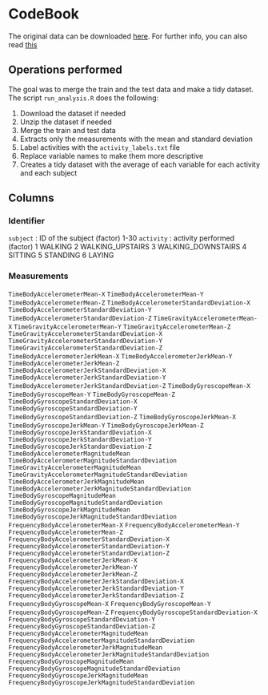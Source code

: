 # CodeBook

The original data can be downloaded [here](https://d396qusza40orc.cloudfront.net/getdata%2Fprojectfiles%2FUCI%20HAR%20Dataset.zip). For further info, you can also read [this](http://archive.ics.uci.edu/ml/datasets/Human+Activity+Recognition+Using+Smartphones)

## Operations performed

The goal was to merge the train and the test data and make a tidy dataset.
The script `run_analysis.R` does the following:
1. Download the dataset if needed
2. Unzip the dataset if needed
3. Merge the train and test data
4. Extracts only the measurements with the mean and standard deviation
5. Label activities with the `activity_labels.txt` file
6. Replace variable names to make them more descriptive
7. Creates a tidy dataset with the average of each variable for each activity and each subject

## Columns

### Identifier
`subject` : ID of the subject (factor) 
1-30
`activity` : activity performed (factor)
1 WALKING
2 WALKING_UPSTAIRS
3 WALKING_DOWNSTAIRS
4 SITTING
5 STANDING
6 LAYING

### Measurements
`TimeBodyAccelerometerMean-X`
`TimeBodyAccelerometerMean-Y`
`TimeBodyAccelerometerMean-Z`
`TimeBodyAccelerometerStandardDeviation-X`
`TimeBodyAccelerometerStandardDeviation-Y`
`TimeBodyAccelerometerStandardDeviation-Z`
`TimeGravityAccelerometerMean-X`
`TimeGravityAccelerometerMean-Y`
`TimeGravityAccelerometerMean-Z`
`TimeGravityAccelerometerStandardDeviation-X`
`TimeGravityAccelerometerStandardDeviation-Y`
`TimeGravityAccelerometerStandardDeviation-Z`
`TimeBodyAccelerometerJerkMean-X`
`TimeBodyAccelerometerJerkMean-Y`
`TimeBodyAccelerometerJerkMean-Z`
`TimeBodyAccelerometerJerkStandardDeviation-X`
`TimeBodyAccelerometerJerkStandardDeviation-Y`
`TimeBodyAccelerometerJerkStandardDeviation-Z`
`TimeBodyGyroscopeMean-X`
`TimeBodyGyroscopeMean-Y`
`TimeBodyGyroscopeMean-Z`
`TimeBodyGyroscopeStandardDeviation-X`
`TimeBodyGyroscopeStandardDeviation-Y`
`TimeBodyGyroscopeStandardDeviation-Z`
`TimeBodyGyroscopeJerkMean-X`
`TimeBodyGyroscopeJerkMean-Y`
`TimeBodyGyroscopeJerkMean-Z`
`TimeBodyGyroscopeJerkStandardDeviation-X`
`TimeBodyGyroscopeJerkStandardDeviation-Y`
`TimeBodyGyroscopeJerkStandardDeviation-Z`
`TimeBodyAccelerometerMagnitudeMean`
`TimeBodyAccelerometerMagnitudeStandardDeviation`
`TimeGravityAccelerometerMagnitudeMean`
`TimeGravityAccelerometerMagnitudeStandardDeviation`
`TimeBodyAccelerometerJerkMagnitudeMean`
`TimeBodyAccelerometerJerkMagnitudeStandardDeviation`
`TimeBodyGyroscopeMagnitudeMean`
`TimeBodyGyroscopeMagnitudeStandardDeviation`
`TimeBodyGyroscopeJerkMagnitudeMean`
`TimeBodyGyroscopeJerkMagnitudeStandardDeviation`
`FrequencyBodyAccelerometerMean-X`
`FrequencyBodyAccelerometerMean-Y`
`FrequencyBodyAccelerometerMean-Z`
`FrequencyBodyAccelerometerStandardDeviation-X`
`FrequencyBodyAccelerometerStandardDeviation-Y`
`FrequencyBodyAccelerometerStandardDeviation-Z`
`FrequencyBodyAccelerometerJerkMean-X`
`FrequencyBodyAccelerometerJerkMean-Y`
`FrequencyBodyAccelerometerJerkMean-Z`
`FrequencyBodyAccelerometerJerkStandardDeviation-X`
`FrequencyBodyAccelerometerJerkStandardDeviation-Y`
`FrequencyBodyAccelerometerJerkStandardDeviation-Z`
`FrequencyBodyGyroscopeMean-X`
`FrequencyBodyGyroscopeMean-Y`
`FrequencyBodyGyroscopeMean-Z`
`FrequencyBodyGyroscopeStandardDeviation-X`
`FrequencyBodyGyroscopeStandardDeviation-Y`
`FrequencyBodyGyroscopeStandardDeviation-Z`
`FrequencyBodyAccelerometerMagnitudeMean`
`FrequencyBodyAccelerometerMagnitudeStandardDeviation`
`FrequencyBodyAccelerometerJerkMagnitudeMean`
`FrequencyBodyAccelerometerJerkMagnitudeStandardDeviation`
`FrequencyBodyGyroscopeMagnitudeMean`
`FrequencyBodyGyroscopeMagnitudeStandardDeviation`
`FrequencyBodyGyroscopeJerkMagnitudeMean`
`FrequencyBodyGyroscopeJerkMagnitudeStandardDeviation`

